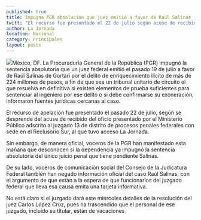 ```yaml
---
published: true
title: Impugna PGR absolución que juez emitió a favor de Raúl Salinas
twitt: "El recurso fue presentado el 22 de julio según acuse de recibido presentado por el MP. Sin embargo, voceros de la dependencia dicen desconocer el recurso"
author: La Jornada
location: Nacional
category: Principales
layout: posts
---
```


![](http://i.imgur.com/yR4xnZam.jpg)México, DF. La Procuraduría General de la República (PGR) impugnó la sentencia absolutoria que un juez federal emitió el pasado 19 de julio a favor de Raúl Salinas de Gortari por el delito de enriquecimiento ilícito de más de 224 millones de pesos, a fin de que sea un tribunal unitario de circuito el que resuelva en definitiva si existen elementos de prueba suficientes para sentenciar al ingeniero por ese delito o si debe confirmarse su exoneración, informaron fuentes jurídicas cercanas al caso.

El recurso de apelación fue presentado el pasado 22 de julio, según se desprende del acuse de recibido del oficio presentado por el Ministerio Público adscrito al juzgado 13 de distrito de procesos penales federales con sede en el Reclusorio Sur, al que tuvo acceso La Jornada.

Sin embargo, de manera oficial, voceros de la PGR han manifestado esta mañana que desconocen si la dependencia ya impugnó la sentencia absolutoria del único juicio penal que tiene pendiente Salinas.

De su lado, voceros de comunicación social del Consejo de la Judicatura Federal también han negado información oficial del caso Raúl Salinas, con el argumento de que están a la espera de que funcionarios del juzgado federal que lleva esa causa emita una tarjeta informativa.

No está claro si el juzgado dará este miércoles detalles de la resolución del juez Carlos López Cruz, pues ha trascendido que el personal de ese juzgado, incluido su titular, están de vacaciones.
